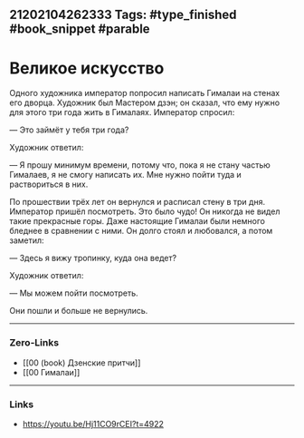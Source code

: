 21202104262333
Tags: #type_finished #book_snippet #parable
---
# Великое искусство

Одного художника император попросил написать Гималаи на стенах его дворца. Художник был Мастером дзэн; он сказал, что ему нужно для этого три года жить в Гималаях. Император спросил:

— Это займёт у тебя три года?

Художник ответил:

— Я прошу минимум времени, потому что, пока я не стану частью Гималаев, я не смогу написать их. Мне нужно пойти туда и раствориться в них.

По прошествии трёх лет он вернулся и расписал стену в три дня. Император пришёл посмотреть. Это было чудо! Он никогда не видел такие прекрасные горы. Даже настоящие Гималаи были немного бледнее в сравнении с ними. Он долго стоял и любовался, а потом заметил:

— Здесь я вижу тропинку, куда она ведет?

Художник ответил:

— Мы можем пойти посмотреть.

Они пошли и больше не вернулись.  

---
### Zero-Links
- [[00 (book) Дзенские притчи]]
- [[00 Гималаи]]
---
### Links
- https://youtu.be/Hj11CO9rCEI?t=4922